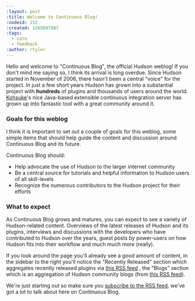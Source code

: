 ```yaml
---
:layout: post
:title: Welcome to Continuous Blog!
:nodeid: 152
:created: 1265097807
:tags:
  - core
  - feedback
:author: rtyler
---
```


Hello and welcome to "Continuous Blog", the official Hudson weblog! If you
don't mind me saying so, I think its arrival is long overdue. Since Hudson
started in November of 2006, there hasn't been a central "voice" for the
project. In just a few short years Hudson has grown into a substantial project
with **hundreds** of plugins and thousands of users around the world.
[Kohsuke](https://twitter.com/kohsukekawa)'s
nice Java-based extensible continuous integration server has grown up into
fantastic tool with a great community around it.

### Goals for this weblog

I think it is important to set out a couple of goals for this weblog, some simple items that should help guide the content and discussion around Continuous Blog and its future.

Continuous Blog should:

- Help advocate the use of Hudson to the larger internet community
- Be a central source for tutorials and helpful information to Hudson users of all skill-levels
- Recognize the numerous contributors to the Hudson project for their efforts

### What to expect

As Continuous Blog grows and matures, you can expect to see a variety of Hudson-related content. Overviews of the latest releases of Hudson and its plugins, interviews and discussions with the developers who have contributed to Hudson over the years, guest posts by power-users on how Hudson fits into their workflow and much much more (really).

If you look around the page you'll already see a good amount of content, in the
sidebar to the right you'll notice the "Recently Released" section which
aggregates recently released plugins via [this RSS
feed](https://hudson.dev.java.net/servlets/ProjectRSS?type=news) , the "Blogs"
section which is an aggregation of Hudson community blogs (from [this RSS
feed](http://feeds.feedburner.com/KohsukesHudsonBlogs)).

We're just starting out so make sure you [subscribe to the RSS feed](http://feeds.feedburner.com/ContinuousBlog), we've got a lot to talk about here on Continuous Blog.
